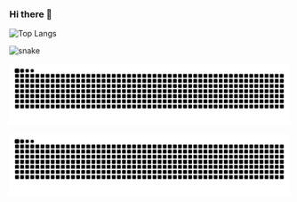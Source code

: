 ### Hi there 👋

![Top Langs](https://github-readme-stats.vercel.app/api/top-langs/?username=BigBaiDog&locale=cn&layout=compact)

![snake](https://cdn.jsdelivr.net/gh/BigBaiDog/BigBaiDog/assets/github-contribution-grid-snake.svg)

<picture>
  <source media="(prefers-color-scheme: dark)" srcset="github-snake-dark.svg" />
  <source media="(prefers-color-scheme: light)" srcset="https://raw.githubusercontent.com/BigBaiDog/BigBaiDog/refs/heads/output/github-contribution-grid-snake.svg" />
  <img alt="github-snake" src="https://raw.githubusercontent.com/BigBaiDog/BigBaiDog/refs/heads/output/github-contribution-grid-snake.svg" />
</picture>

![github-snake.svg](https://raw.githubusercontent.com/BigBaiDog/BigBaiDog/refs/heads/output/github-contribution-grid-snake.svg)
